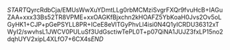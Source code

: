 $START$QyrcRdbCja/EMUsWwXuYDmtLLg0rbMCMziSvgrFXQr9fvuHcB+IAGuZAA+xxx33Bs52TR8VPME+xxOAGKfBjxchn2kHOAFZ5YbKoaH0Jvs2Ov5oLGyHK1+CJP+pGePSYLL8PR+ICeE8eVlTGyPhvLl4isi0N4Q1yICRDU36312xTWyI2/swvhsL1JWCV0PULuSf3UdGsctiwTePL0T+p07QiNA1JUJZ3fxLP15no2dqhUYV2xipL4XLfO7+6CX4s$END$